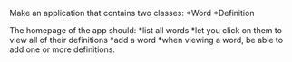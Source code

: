 Make an application that contains two classes:
  *Word
  *Definition

The homepage of the app should:
  *list all words
  *let you click on them to view all of their definitions
  *add a word
  *when viewing a word, be able to add one or more definitions.

